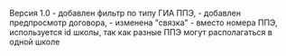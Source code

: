 Версия 1.0 - добавлен фильтр по типу ГИА ППЭ,
           - добавлен предпросмотр договора,
           - изменена "связка" - вместо номера ППЭ, используется id школы, так как разные ППЭ могут располагаться в одной школе

